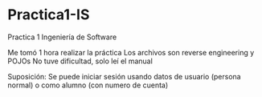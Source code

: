 # Practica1-IS
Practica 1 Ingeniería de Software

Me tomó 1 hora realizar la práctica
Los archivos son reverse engineering y POJOs
No tuve dificultad, solo leí el manual

Suposición:
Se puede iniciar sesión usando datos de usuario (persona normal) o como alumno (con numero de cuenta)